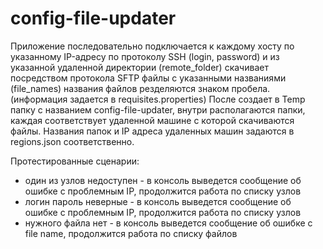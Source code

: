# config-file-updater


Приложение последовательно подключается к каждому хосту по указанному IP-адресу по протоколу SSH (login, password) и из указанной удаленной директории (remote_folder)
скачивает посредством протокола SFTP файлы с указанными названиями (file_names) названия файлов резделяются знаком пробела. (информация задается в requisites.properties)
После создает в Temp папку с названием config-file-updater, внутри располагаются папки, каждая соответствует удаленной машине с которой скачиваются файлы.
Названия папок и IP адреса удаленных машин задаются в regions.json соответственно.


Протестированные сценарии:
- один из узлов недоступен  -  в консоль выведется сообщение об ошибке с проблемным IP, продолжится работа по списку узлов
- логин пароль неверные - в консоль выведется сообщение об ошибке с проблемным IP, продолжится работа по списку узлов
- нужного файла нет - в консоль выведется сообщение об ошибке с file name, продолжится работа по списку файлов

